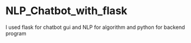 # NLP_Chatbot_with_flask
I used flask for chatbot gui and NLP for algorithm and python for backend  program
